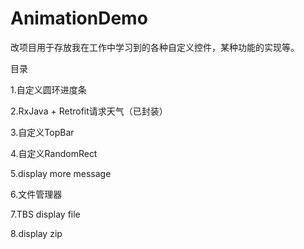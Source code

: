 # AnimationDemo
改项目用于存放我在工作中学习到的各种自定义控件，某种功能的实现等。

目录

1.自定义圆环进度条

2.RxJava + Retrofit请求天气（已封装）

3.自定义TopBar

4.自定义RandomRect

5.display more message

6.文件管理器

7.TBS display file

8.display zip
